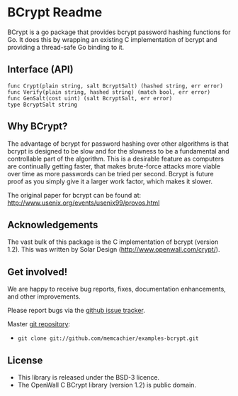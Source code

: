 # BCrypt Readme

BCrypt is a go package that provides bcrypt password hashing
functions for Go. It does this by wrapping an existing C
implementation of bcrypt and providing a thread-safe Go binding to it.

## Interface (API)

~~~~ {.go}
func Crypt(plain string, salt BcryptSalt) (hashed string, err error)
func Verify(plain string, hashed string) (match bool, err error)
func GenSalt(cost uint) (salt BcryptSalt, err error)
type BcryptSalt string
~~~~

## Why BCrypt?

The advantage of bcrypt for password hashing over other algorithms is
that bcrypt is designed to be slow and for the slowness to be a
fundamental and controllable part of the algorithm. This is a
desirable feature as computers are continually getting faster, that
makes brute-force attacks more viable over time as more passwords can
be tried per second. Bcrypt is future proof as you simply give it a
larger work factor, which makes it slower.

The original paper for bcrypt can be found at:
http://www.usenix.org/events/usenix99/provos.html

## Acknowledgements

The vast bulk of this package is the C implementation of bcrypt
(version 1.2). This was written by Solar Design
(http://www.openwall.com/crypt/).

## Get involved!

We are happy to receive bug reports, fixes, documentation enhancements,
and other improvements.

Please report bugs via the
[github issue tracker](http://github.com/memcachier/bcrypt/issues).

Master [git repository](http://github.com/memcachier/bcrypt):

* `git clone git://github.com/memcachier/examples-bcrypt.git`

## License

* This library is released under the BSD-3 licence.
* The OpenWall C BCrypt library (version 1.2) is public domain.

